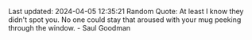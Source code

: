 Last updated: 2024-04-05 12:35:21
Random Quote: At least I know they didn't spot you. No one could stay that aroused with your mug peeking through the window. - Saul Goodman